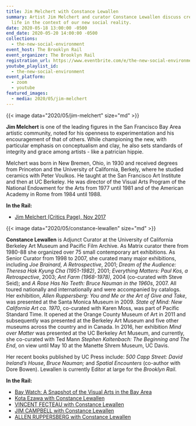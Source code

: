 ```yaml
---
title: Jim Melchert with Constance Lewallen
summary: Artist Jim Melchert and curator Constance Lewallen discuss creative
  life in the context of our new social reality.
date: 2020-05-18 13:00:00 -0500
end_date: 2020-05-20 14:00:00 -0500
collections:
  - the-new-social-environment
event_host: The Brooklyn Rail
event_organizer: The Brooklyn Rail
registration_url: https://www.eventbrite.com/e/the-new-social-environment-45-jim-melchert-tickets-105250741802
youtube_playlist_id:
  - the-new-social-environment
event_platform:
  - zoom
  - youtube
featured_images:
  - media: 2020/05/jim-melchert
---
```

{{< image data="2020/05/jim-melchert" size="md" >}}



**Jim Melchert**  is one of the leading figures in the San Francisco Bay Area artistic community, noted for his openness to experimentation and his encouragement of that of others. While championing the new, with particular emphasis on conceptualism and clay, he also sets standards of integrity and grace among artists - like a patrician hippie.

Melchert was born in New Bremen, Ohio, in 1930 and received degrees from Princeton and the University of California, Berkely, where he studied ceramics with Peter Voulkos. He taught at the San Francisco Art Institute and then at UC Berkeley. He was director of the Visual Arts Program of the National Endowment for the Arts from 1977 until 1981 and of the American Academy in Rome from 1984 until 1988.

**In the Rail:**

* [Jim Melchert (Critics Page), Nov 2017](https://brooklynrail.org/2017/11/criticspage/Jim-Melchert)



{{< image data="2020/05/constance-lewallen" size="md" >}}

**Constance Lewallen**  is Adjunct Curator at the University of California Berkeley Art Museum and Pacific Film Archive. As Matrix curator there from 1980-88 she organized over 75 small contemporary art exhibitions. As Senior Curator from 1998 to 2007, she curated many major exhibitions, including *Joe Brainard, A Retrospective*, 2001; *Dream of the Audience: Theresa Hak Kyung Cha (1951-1982)*, 2001; *Everything Matters: Paul Kos, a Retrospective*, 2003; *Ant Farm (1968-1978)*, 2004 (co-curated with Steve Seid); and *A Rose Has No Teeth: Bruce Nauman in the 1960s*, 2007. All toured nationally and internationally and were accompanied by catalogs. Her exhibition, *Allen Ruppersberg: You and Me or the Art of Give and Take*, was presented at the Santa Monica Museum in 2009. *State of Mind: New California Art ca. 1970*, co-curated with Karen Moss, was part of Pacific Standard Time. It opened at the Orange County Museum of Art in 2011 and subsequently was presented at the Berkeley Art Museum and five other museums across the country and in Canada. In 2016, her exhibition *Mind over Matter* was presented at the UC Berkeley Art Museum, and currently, she co-curated with Ted Mann *Stephen Kaltenbach: The Beginning and The End*, on view until May 10 at the Manette Shrem Museum, UC Davis.

Her recent books published by UC Press include:  *500 Capp Street: David Ireland’s House*,  *Bruce Nauman;* and *Spatial Encounters*  (co-author with Dore Bowen). Lewallen is currently Editor at large for the  *Brooklyn Rail*.

**In the Rail:**

* [Bay Watch: A Snapshot of the Visual Arts in the Bay Area](https://brooklynrail.org/2017/11/editorsmessage/Bay-Watch-A-Snapshot-of-the-Visual-Arts-in-the-Bay-Area)
* [Kota Ezawa with Constance Lewallen](https://brooklynrail.org/2008/09/art/kota-ezawa-in-conversation-with-constance-lewallen)
* [VINCENT FECTEAU with Constance Lewallen](https://brooklynrail.org/2009/09/art/vincent-fecteau)
* [JIM CAMPBELL with Constance Lewallen](https://brooklynrail.org/2010/10/art/constance-lewallen-interviews-jim-campbell-for-brooklyn-rail-on-june-16-2010-at-todd-hosfelt-gallery-san-francisco)
* [ALLEN RUPPERSBERG with Constance Lewallen](https://brooklynrail.org/2018/05/art/ALLEN-RUPPERSBERG-with-Constance-Lewallen)